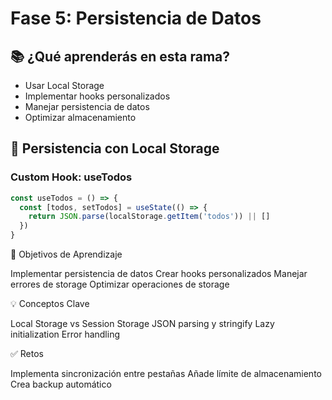 # Fase 5: Persistencia de Datos

## 📚 ¿Qué aprenderás en esta rama?
- Usar Local Storage
- Implementar hooks personalizados
- Manejar persistencia de datos
- Optimizar almacenamiento

## 💾 Persistencia con Local Storage

### Custom Hook: useTodos

```jsx
const useTodos = () => {
  const [todos, setTodos] = useState(() => {
    return JSON.parse(localStorage.getItem('todos')) || []
  })
}
```	
🎯 Objetivos de Aprendizaje

 Implementar persistencia de datos
 Crear hooks personalizados
 Manejar errores de storage
 Optimizar operaciones de storage

💡 Conceptos Clave

Local Storage vs Session Storage
JSON parsing y stringify
Lazy initialization
Error handling

✅ Retos

Implementa sincronización entre pestañas
Añade límite de almacenamiento
Crea backup automático